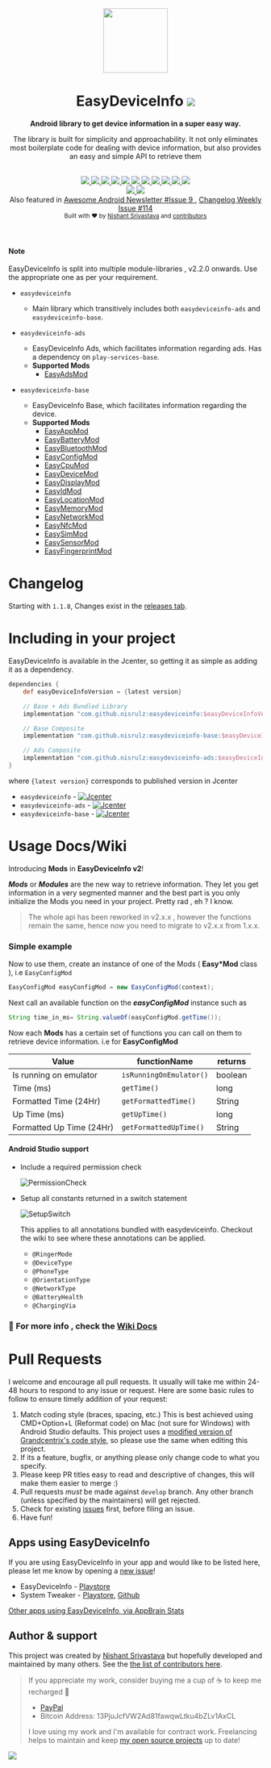 <div align="center">
  <img src="img/logo_color.png" height="128" />
</div>

<h1 align="center">EasyDeviceInfo <a href="https://twitter.com/intent/tweet?text=EasyDeviceInfo%3A%20Android%20library%20to%20get%20device%20information%20in%20a%20super%20easy%20way%F0%9F%98%8E&url=https://github.com/nisrulz/easydeviceinfo&via=nisrulz&hashtags=AndroidDev">
        <img src="https://img.shields.io/twitter/url/http/shields.io.svg?style=social"/>
    </a></h1>

<div align="center">
  <strong>Android library to get device information in a super easy way.</strong>
  <p>The library is built for simplicity and approachability. It not only eliminates most boilerplate code for dealing with device information, but also provides an easy and simple API to retrieve them</p>
</div>
<br/>
<div align="center">
    <!-- Bintray -->
    <a href="https://bintray.com/nisrulz/maven/com.github.nisrulz%3Aeasydeviceinfo/_latestVersion">
        <img src="https://api.bintray.com/packages/nisrulz/maven/com.github.nisrulz%3Aeasydeviceinfo/images/download.svg"/>
    </a>
    <!-- API -->
    <a href="https://android-arsenal.com/api?level=14">
        <img src="https://img.shields.io/badge/API-14%2B-orange.svg?style=flat"/>
    </a>
    <!-- Android Arsenal -->
    <a href="https://android-arsenal.com/details/1/3562">
        <img src="https://img.shields.io/badge/Android%20Arsenal-EasyDeviceInfo-green.svg?style=true"/>
    </a>
     <!-- Android Dev Digest -->
    <a href="https://www.androiddevdigest.com/digest-99/">
        <img src="https://img.shields.io/badge/AndroidDev%20Digest-%2399-blue.svg"/>
    </a>
    <!-- Android Weekly -->
    <a href="http://androidweekly.net/issues/issue-209">
        <img src="https://img.shields.io/badge/Android%20Weekly-%23209-blue.svg"/>
    </a>
    <!-- Awesome Android -->
    <a href="https://snowdream.github.io/awesome-android/Other.html#Utility">
        <img src="https://cdn.rawgit.com/sindresorhus/awesome/d7305f38d29fed78fa85652e3a63e154dd8e8829/media/badge.svg"/>
    </a>
    <!-- GitHub stars -->
    <a href="https://github.com/nisrulz/easydeviceinfo">
        <img src="https://img.shields.io/github/stars/nisrulz/easydeviceinfo.svg?style=social&label=Star"/>
    </a>
    <!-- GitHub forks -->
    <a href="https://github.com/nisrulz/easydeviceinfo/fork">
        <img src="hhttps://img.shields.io/github/forks/nisrulz/easydeviceinfo.svg?style=social&label=Fork"/>
    </a>
    <!-- GitHub watchers -->
    <a href="https://github.com/nisrulz/easydeviceinfo">
        <img src="https://img.shields.io/github/watchers/nisrulz/easydeviceinfo.svg?style=social&label=Watch"/>
    </a>
    <!-- Say Thanks! -->
    <a href="https://saythanks.io/to/nisrulz">
        <img src="https://img.shields.io/badge/Say%20Thanks-!-1EAEDB.svg"/>
    </a>
    <a href="https://www.paypal.me/nisrulz/5usd">
        <img src="https://img.shields.io/badge/$-donate-ff69b4.svg?maxAge=2592000&amp;style=flat">
    </a>
    <br/>
     <!-- GitHub followers -->
    <a href="https://github.com/nisrulz/easydeviceinfo">
        <img src="https://img.shields.io/github/followers/nisrulz.svg?style=social&label=Follow%20@nisrulz"/>
    </a>
    <!-- Twitter Follow -->
    <a href="https://twitter.com/nisrulz">
        <img src="https://img.shields.io/twitter/follow/nisrulz.svg?style=social"/>
    </a>
</div>

<div align="center">
    Also featured in
    <a href="https://android.libhunt.com/newsletter/9">
        Awesome Android Newsletter #Issue 9
    </a>, 
    <a href="http://email.changelog.com/t/t-C0123E3CCEDED6A6">
        Changelog Weekly Issue #114
    </a>
</div>

<div align="center">
  <sub>Built with ❤︎ by
  <a href="https://twitter.com/nisrulz">Nishant Srivastava</a> and
  <a href="https://github.com/nisrulz/easydeviceinfo/graphs/contributors">
    contributors
  </a>
</div>
<br/>
<br/>

#### **Note**
EasyDeviceInfo is split into multiple module-libraries , v2.2.0 onwards. Use the appropriate one as per your requirement.

+  `easydeviceinfo`
    - Main library which transitively includes both `easydeviceinfo-ads` and `easydeviceinfo-base`.

+ `easydeviceinfo-ads`
    -  EasyDeviceInfo Ads, which facilitates information regarding ads. Has a dependency on `play-services-base`.
    -  **Supported Mods**
        + [EasyAdsMod](https://github.com/nisrulz/easydeviceinfo/wiki/Usage#easyadsmod)
+ `easydeviceinfo-base`
    -  EasyDeviceInfo Base, which facilitates information regarding the device.
    -  **Supported Mods**
        + [EasyAppMod](https://github.com/nisrulz/easydeviceinfo/wiki/Usage#easyappmod)
        + [EasyBatteryMod](https://github.com/nisrulz/easydeviceinfo/wiki/Usage#easybatterymod)
        + [EasyBluetoothMod](https://github.com/nisrulz/easydeviceinfo/wiki/Usage#easybluetoothmod)
        + [EasyConfigMod](https://github.com/nisrulz/easydeviceinfo/wiki/Usage#easyconfigmod)
        + [EasyCpuMod](https://github.com/nisrulz/easydeviceinfo/wiki/Usage#easycpumod)
        + [EasyDeviceMod](https://github.com/nisrulz/easydeviceinfo/wiki/Usage#easydevicemod)
        + [EasyDisplayMod](https://github.com/nisrulz/easydeviceinfo/wiki/Usage#easydisplaymod)
        + [EasyIdMod](https://github.com/nisrulz/easydeviceinfo/wiki/Usage#easyidmod)
        + [EasyLocationMod](https://github.com/nisrulz/easydeviceinfo/wiki/Usage#easylocationmod)
        + [EasyMemoryMod](https://github.com/nisrulz/easydeviceinfo/wiki/Usage#easymemorymod)
        + [EasyNetworkMod](https://github.com/nisrulz/easydeviceinfo/wiki/Usage#easynetworkmod)
        + [EasyNfcMod](https://github.com/nisrulz/easydeviceinfo/wiki/Usage#easynfcmod)
        + [EasySimMod](https://github.com/nisrulz/easydeviceinfo/wiki/Usage#easysimmod)
        + [EasySensorMod](https://github.com/nisrulz/easydeviceinfo/wiki/Usage#easysensormod)
        + [EasyFingerprintMod](https://github.com/nisrulz/easydeviceinfo/wiki/Usage#easyfingerprintmod)

# Changelog

Starting with `1.1.8`, Changes exist in the [releases tab](https://github.com/nisrulz/easydeviceinfo/releases).

# Including in your project
EasyDeviceInfo is available in the Jcenter, so getting it as simple as adding it as a dependency.

```gradle
dependencies {
    def easyDeviceInfoVersion = {latest version}

    // Base + Ads Bundled Library
    implementation "com.github.nisrulz:easydeviceinfo:$easyDeviceInfoVersion"

    // Base Composite
    implementation "com.github.nisrulz:easydeviceinfo-base:$easyDeviceInfoVersion"

    // Ads Composite
    implementation "com.github.nisrulz:easydeviceinfo-ads:$easyDeviceInfoVersion"
}

```

where `{latest version}` corresponds to published version in Jcenter
+ `easydeviceinfo` - [ ![Jcenter](https://api.bintray.com/packages/nisrulz/maven/com.github.nisrulz%3Aeasydeviceinfo/images/download.svg) ](https://bintray.com/nisrulz/maven/com.github.nisrulz%3Aeasydeviceinfo/_latestVersion)
+	`easydeviceinfo-ads` - [ ![Jcenter](https://api.bintray.com/packages/nisrulz/maven/easydeviceinfo-ads/images/download.svg) ](https://bintray.com/nisrulz/maven/easydeviceinfo-ads/_latestVersion)
+	`easydeviceinfo-base` - [ ![Jcenter](https://api.bintray.com/packages/nisrulz/maven/easydeviceinfo-base/images/download.svg) ](https://bintray.com/nisrulz/maven/easydeviceinfo-base/_latestVersion)

# Usage Docs/Wiki

Introducing **Mods** in **EasyDeviceInfo v2**!

 ***Mods*** or ***Modules*** are the new way to retrieve information. They let you get information in a very segmented manner and the best part is you only initialize the Mods you need in your project. Pretty rad , eh ?  I know.

> The whole api has been reworked in v2.x.x , however the functions remain the same, hence now you need to migrate to v2.x.x from 1.x.x.

### Simple example

Now to use them, create an instance of one of the Mods ( **Easy\*Mod** class ), i.e `EasyConfigMod`
```java
EasyConfigMod easyConfigMod = new EasyConfigMod(context);
```
Next call an available function on the ***easyConfigMod*** instance such as
```java
String time_in_ms= String.valueOf(easyConfigMod.getTime());
```

Now each **Mods** has a certain set of functions you can call on them to retrieve device information. i.e for  **EasyConfigMod**

|Value|functionName|returns
|---|---|---|
|Is running on emulator|`isRunningOnEmulator()`|boolean
|Time (ms)|`getTime()`|long
|Formatted Time (24Hr)|`getFormattedTime()`|String
|Up Time (ms)|`getUpTime()`|long
|Formatted Up Time (24Hr)|`getFormattedUpTime()`|String

#### Android Studio support
+ Include a required permission check
  
  ![PermissionCheck](img/permissioncheck.gif)

+ Setup all constants returned in a switch statement
  
  ![SetupSwitch](img/usingintedefs.gif)
  
  This applies to all annotations bundled with easydeviceinfo. Checkout the wiki to see where these annotations can be applied.
  + `@RingerMode`
  + `@DeviceType`
  + `@PhoneType`
  + `@OrientationType`
  + `@NetworkType`
  + `@BatteryHealth`
  + `@ChargingVia`

### :page_with_curl: For more info , check the **[Wiki Docs](https://github.com/nisrulz/easydeviceinfo/wiki/Usage)**

# Pull Requests
I welcome and encourage all pull requests. It usually will take me within 24-48 hours to respond to any issue or request. Here are some basic rules to follow to ensure timely addition of your request:
  1. Match coding style (braces, spacing, etc.) This is best achieved using CMD+Option+L (Reformat code) on Mac (not sure for Windows) with Android Studio defaults. This project uses a [modified version of Grandcentrix's code style](https://github.com/nisrulz/AndroidCodeStyle/tree/nishant-config), so please use the same when editing this project.
  2. If its a feature, bugfix, or anything please only change code to what you specify.
  3. Please keep PR titles easy to read and descriptive of changes, this will make them easier to merge :)
  4. Pull requests _must_ be made against `develop` branch. Any other branch (unless specified by the maintainers) will get rejected.
  5. Check for existing [issues](https://github.com/nisrulz/easydeviceinfo/issues) first, before filing an issue.  
  6. Have fun!

## Apps using EasyDeviceInfo
If you are using EasyDeviceInfo in your app and would like to be listed here, please let me know by opening a [new issue](https://github.com/nisrulz/easydeviceinfo/issues/new)!

 * EasyDeviceInfo - [Playstore](https://play.google.com/store/apps/details?id=in.excogitation.deviceinfo)
 * System Tweaker - [Playstore](https://play.google.com/store/apps/details?id=com.nowenui.systemtweaker), [Github](https://github.com/AlexanderKirillov/System-Tweaker-FREE)

 [Other apps using EasyDeviceInfo, via AppBrain Stats](https://www.appbrain.com/stats/libraries/details/easydeviceinfo/easydeviceinfo)

## Author & support
This project was created by [Nishant Srivastava](https://github.com/nisrulz/nisrulz.github.io#nishant-srivastava) but hopefully developed and maintained by many others. See the [the list of contributors here](https://github.com/nisrulz/easydeviceinfo/graphs/contributors).

> If you appreciate my work, consider buying me a cup of :coffee: to keep me recharged :metal:
>  + [PayPal](https://www.paypal.me/nisrulz/5usd)
>  + Bitcoin Address: 13PjuJcfVW2Ad81fawqwLtku4bZLv1AxCL
>
> I love using my work and I'm available for contract work. Freelancing helps to maintain and keep [my open source projects](https://github.com/nisrulz/) up to date!

<img src="http://forthebadge.com/images/badges/built-for-android.svg" />